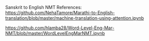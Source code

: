 Sanskrit to English NMT
References:
https://github.com/NehaTamore/Marathi-to-English-translation/blob/master/machine-translation-using-attention.ipynb

https://github.com/hlamba28/Word-Level-Eng-Mar-NMT/blob/master/WordLevelEngMarNMT.ipynb
